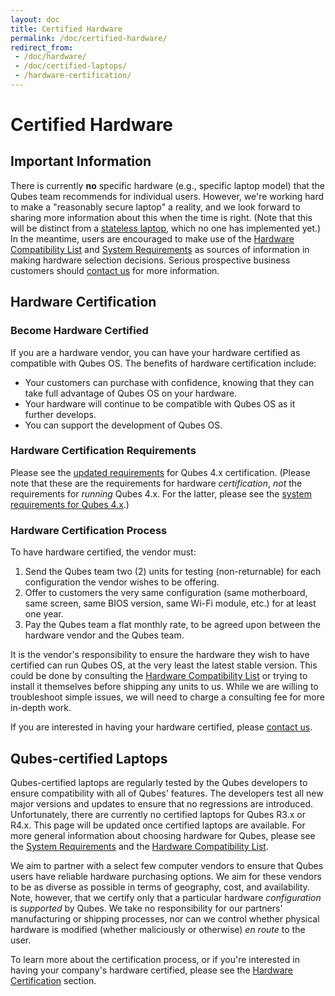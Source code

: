 ```yaml
---
layout: doc
title: Certified Hardware
permalink: /doc/certified-hardware/
redirect_from:
 - /doc/hardware/
 - /doc/certified-laptops/
 - /hardware-certification/
---
```


# Certified Hardware #

## Important Information ##
There is currently **no** specific hardware (e.g., specific laptop model) that the Qubes team recommends for individual users.
However, we're working hard to make a "reasonably secure laptop" a reality, and we look forward to sharing more information about this when the time is right.
(Note that this will be distinct from a [stateless laptop], which no one has implemented yet.)
In the meantime, users are encouraged to make use of the [Hardware Compatibility List] and [System Requirements] as sources of information in making hardware selection decisions.
Serious prospective business customers should [contact us] for more information.

## Hardware Certification ##

### Become Hardware Certified ###
If you are a hardware vendor, you can have your hardware certified as compatible with Qubes OS.
The benefits of hardware certification include:

* Your customers can purchase with confidence, knowing that they can take full advantage of Qubes OS on your hardware.
* Your hardware will continue to be compatible with Qubes OS as it further develops.
* You can support the development of Qubes OS.

### Hardware Certification Requirements ###
Please see the [updated requirements] for Qubes 4.x certification.
(Please note that these are the requirements for hardware *certification*, *not* the requirements for *running* Qubes 4.x.
For the latter, please see the [system requirements for Qubes 4.x].)

### Hardware Certification Process ###
To have hardware certified, the vendor must:

1. Send the Qubes team two (2) units for testing (non-returnable) for each configuration the vendor wishes to be offering.
2. Offer to customers the very same configuration (same motherboard, same screen, same BIOS version, same Wi-Fi module, etc.) for at least one year.
3. Pay the Qubes team a flat monthly rate, to be agreed upon between the hardware vendor and the Qubes team.

It is the vendor's responsibility to ensure the hardware they wish to have certified can run Qubes OS, at the very least the latest stable version.
This could be done by consulting the [Hardware Compatibility List] or trying to install it themselves before shipping any units to us.
While we are willing to troubleshoot simple issues, we will need to charge a consulting fee for more in-depth work.

If you are interested in having your hardware certified, please [contact us].

## Qubes-certified Laptops ##
Qubes-certified laptops are regularly tested by the Qubes developers to ensure compatibility with all of Qubes' features.
The developers test all new major versions and updates to ensure that no regressions are introduced.
Unfortunately, there are currently no certified laptops for Qubes R3.x or R4.x.
This page will be updated once certified laptops are available.
For more general information about choosing hardware for Qubes, please see the [System Requirements] and the [Hardware Compatibility List].

We aim to partner with a select few computer vendors to ensure that Qubes users have reliable hardware purchasing options.
We aim for these vendors to be as diverse as possible in terms of geography, cost, and availability.
Note, however, that we certify only that a particular hardware *configuration* is *supported* by Qubes.
We take no responsibility for our partners' manufacturing or shipping processes, nor can we control whether physical hardware is modified (whether maliciously or otherwise) *en route* to the user.

To learn more about the certification process, or if you're interested in having your company's hardware certified, please see the [Hardware Certification] section.


[stateless laptop]: https://blog.invisiblethings.org/2015/12/23/state_harmful.html
[System Requirements]: /doc/system-requirements/
[Hardware Compatibility List]: /hcl/
[Hardware Certification]: #hardware-certification
[updated requirements]: /news/2016/07/21/new-hw-certification-for-q4/
[system requirements for Qubes 4.x]: /doc/system-requirements/#qubes-release-4x
[contact us]: mailto:business@qubes-os.org


